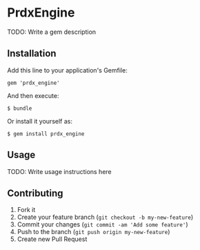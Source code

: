 # PrdxEngine

TODO: Write a gem description

## Installation

Add this line to your application's Gemfile:

    gem 'prdx_engine'

And then execute:

    $ bundle

Or install it yourself as:

    $ gem install prdx_engine

## Usage

TODO: Write usage instructions here

## Contributing

1. Fork it
2. Create your feature branch (`git checkout -b my-new-feature`)
3. Commit your changes (`git commit -am 'Add some feature'`)
4. Push to the branch (`git push origin my-new-feature`)
5. Create new Pull Request
